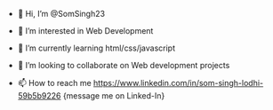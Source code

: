 - 👋 Hi, I’m @SomSingh23
- 👀 I’m interested in Web Development
- 🌱 I’m currently learning html/css/javascript
- 💞️ I’m looking to collaborate on Web development projects

- 📫 How to reach me https://www.linkedin.com/in/som-singh-lodhi-59b5b9226 {message me on Linked-In} 

<!---
SomSingh23/SomSingh23 is a ✨ special ✨ repository because its `README.md` (this file) appears on your GitHub profile.
You can click the Preview link to take a look at your changes.
--->
